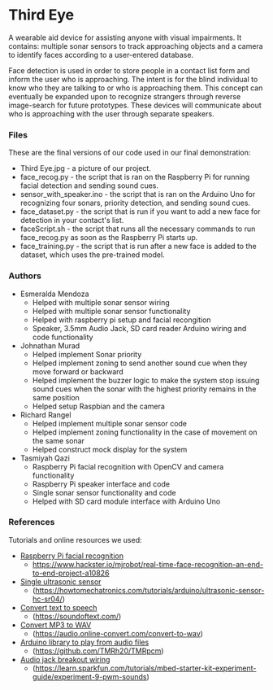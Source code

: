 # Third Eye

A wearable aid device for assisting anyone with visual impairments. It contains: multiple sonar sensors to track approaching objects and a camera to identify faces according to a user-entered database. 

Face detection is used in order to store people in a contact list form and inform the user who is approaching. The intent is for the blind individual to know who they are talking to or who is approaching them. This concept can eventually be expanded upon to recognize strangers through reverse image-search for future prototypes. These devices will communicate about who is approaching with the user through separate speakers.

### Files
These are the final versions of our code used in our final demonstration: 
* Third Eye.jpg - a picture of our project. 
* face_recog.py - the script that is ran on the Raspberry Pi for running facial detection and sending sound cues. 
* sensor_with_speaker.ino - the script that is ran on the Arduino Uno for recognizing four sonars, priority detection, and sending sound cues.
* face_dataset.py - the script that is run if you want to add a new face for detection in your contact's list.
* faceScript.sh - the script that runs all the necessary commands to run face_recog.py as soon as the Raspberry Pi starts up.
* face_training.py - the script that is run after a new face is added to the dataset, which uses the pre-trained model.

### Authors

* Esmeralda Mendoza 
    * Helped with multiple sonar sensor wiring
	* Helped with multiple sonar sensor functionality
	* Helped with raspberry pi setup and facial recongition
	* Speaker, 3.5mm Audio Jack, SD card reader Arduino wiring and code functionality
* Johnathan Murad
	* Helped implement Sonar priority
	* Helped implement zoning to send another sound cue when they move forward or backward
	* Helped implement the buzzer logic to make the system stop issuing sound cues when the sonar with the highest priority remains in the same position
	* Helped setup Raspbian and the camera
* Richard Rangel
	* Helped implement multiple sonar sensor code
	* Helped implement zoning functionality in the case of movement on the same sonar
	* Helped construct mock display for the system
* Tasmiyah Qazi
	* Raspberry Pi facial recognition with OpenCV and camera functionality
	* Raspberry Pi speaker interface and code
	* Single sonar sensor functionality and code
	* Helped with SD card module interface with Arduino Uno

### References
Tutorials and online resources we used:
* [Raspberry Pi facial recognition](https://www.hackster.io/mjrobot/real-time-face-recognition-an-end-to-end-project-a10826)
	* https://www.hackster.io/mjrobot/real-time-face-recognition-an-end-to-end-project-a10826
* [Single ultrasonic sensor](https://howtomechatronics.com/tutorials/arduino/ultrasonic-sensor-hc-sr04/)
	* (https://howtomechatronics.com/tutorials/arduino/ultrasonic-sensor-hc-sr04/)
* [Convert text to speech](https://soundoftext.com/)
	* (https://soundoftext.com/)
* [Convert MP3 to WAV](https://audio.online-convert.com/convert-to-wav)
	* (https://audio.online-convert.com/convert-to-wav)
* [Arduino library to play from audio files](https://github.com/TMRh20/TMRpcm)
	* (https://github.com/TMRh20/TMRpcm)
* [Audio jack breakout wiring](https://learn.sparkfun.com/tutorials/mbed-starter-kit-experiment-guide/experiment-9-pwm-sounds)
	* (https://learn.sparkfun.com/tutorials/mbed-starter-kit-experiment-guide/experiment-9-pwm-sounds)
